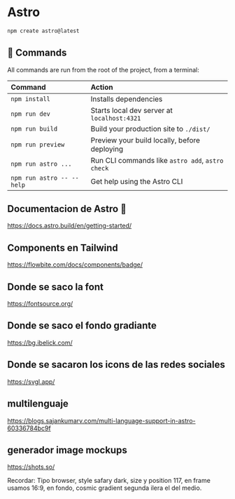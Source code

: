 # Astro

```sh
npm create astro@latest
```


## 🧞 Commands

All commands are run from the root of the project, from a terminal:

| Command                   | Action                                           |
| :------------------------ | :----------------------------------------------- |
| `npm install`             | Installs dependencies                            |
| `npm run dev`             | Starts local dev server at `localhost:4321`      |
| `npm run build`           | Build your production site to `./dist/`          |
| `npm run preview`         | Preview your build locally, before deploying     |
| `npm run astro ...`       | Run CLI commands like `astro add`, `astro check` |
| `npm run astro -- --help` | Get help using the Astro CLI                     |


## Documentacion de Astro 👀
https://docs.astro.build/en/getting-started/

## Components en Tailwind
https://flowbite.com/docs/components/badge/

## Donde se saco la font
https://fontsource.org/

## Donde se saco el fondo gradiante
https://bg.ibelick.com/

## Donde se sacaron los icons de las redes sociales
https://svgl.app/

## multilenguaje
https://blogs.sajankumarv.com/multi-language-support-in-astro-60336784bc9f

## generador image mockups
https://shots.so/

Recordar: Tipo browser, style safary dark, size y position 117, en frame usamos 16:9, en fondo, cosmic gradient segunda ilera el del medio.